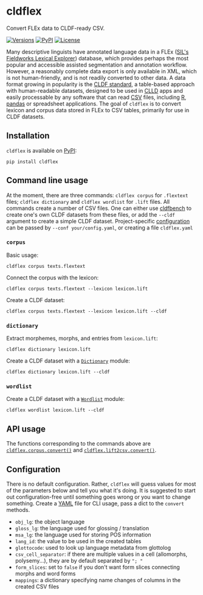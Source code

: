 # cldflex

Convert FLEx data to CLDF-ready CSV.

[![Versions](https://img.shields.io/pypi/pyversions/clld_morphology_plugin)](https://www.python.org/)
[![PyPI](https://img.shields.io/pypi/v/clld_morphology_plugin.svg)](https://pypi.org/project/clld_morphology_plugin)
[![License](https://img.shields.io/github/license/fmatter/cldflex)](https://www.apache.org/licenses/LICENSE-2.0)


Many descriptive linguists have annotated language data in a FLEx ([SIL's Fieldworks Lexical Explorer](https://software.sil.org/fieldworks/)) database, which provides perhaps the most popular and accessible assisted segmentation and annotation workflow.
However, a reasonably complete data export is only available in XML, which is not human-friendly, and is not readily converted to other data.
A data format growing in popularity is the [CLDF standard](https://cldf.clld.org/), a table-based approach with human-readable datasets, designed to be used in [CLLD](https://clld.org/) apps and easily processable by any software that can read [CSV](https://en.wikipedia.org/wiki/Comma-separated_values) files, including  [R](https://www.r-project.org/), [pandas](https://pandas.pydata.org/) or spreadsheet applications.
The goal of ``cldflex`` is to convert lexicon and corpus data stored in FLEx to CSV tables, primarily for use in CLDF datasets.

## Installation

`cldflex` is available on [PyPI](https://pypi.org/project/cldflex):
```shell
pip install cldflex
```

## Command line usage
At the moment, there are three commands: ``cldflex corpus`` for `.flextext` files; ``cldflex dictionary`` and `cldflex wordlist` for `.lift` files.
All commands create a number of CSV files.
One can either use [cldfbench](https://github.com/cldf/cldfbench) to create one's own CLDF datasets from these files, or add the `--cldf` argument to create a simple CLDF dataset.
Project-specific [configuration](#configuration) can be passed by `--conf your/config.yaml`, or creating a file `cldflex.yaml`

### `corpus`
Basic usage:

```shell
cldflex corpus texts.flextext
```

Connect the corpus with the lexicon:

```shell
cldflex corpus texts.flextext --lexicon lexicon.lift
```

Create a CLDF dataset:

```shell
cldflex corpus texts.flextext --lexicon lexicon.lift --cldf
```

### `dictionary`

Extract morphemes, morphs, and entries from `lexicon.lift`:

```shell
cldflex dictionary lexicon.lift
```

Create a CLDF dataset with a  [`Dictionary`](https://github.com/cldf/cldf/tree/master/modules/Dictionary) module:

```shell
cldflex dictionary lexicon.lift --cldf
```

### `wordlist`

Create a CLDF dataset with a  [`Wordlist`](https://github.com/cldf/cldf/tree/master/modules/Wordlist) module:

```shell
cldflex wordlist lexicon.lift --cldf
```

## API usage
The functions corresponding to the commands above are [`cldflex.corpus.convert()`](https://github.com/fmatter/cldflex/blob/4d9962ff53baab68a20ecce34f8623e87f7197ec/src/cldflex/corpus.py#L445) and [`cldflex.lift2csv.convert()`](https://github.com/fmatter/cldflex/blob/4d9962ff53baab68a20ecce34f8623e87f7197ec/src/cldflex/lift2csv.py#L130).

## Configuration
There is no default configuration.
Rather, `cldflex` will guess values for most of the parameters below and tell you what it's doing.
It is suggested to start out configuration-free until something goes wrong or you want to change something.
Create a [YAML](https://yaml.org/) file for CLI usage, pass a dict to the `convert` methods.

* `obj_lg`: the object language
* `gloss_lg`: the language used for glossing / translation
* `msa_lg`: the language used for storing POS information
* `lang_id`: the value to be used in the created tables
* `glottocode`: used to look up language metadata from glottolog
* `csv_cell_separator`: if there are multiple values in a cell (allomorphs, polysemy...), they are by default separated by `"; "`
* `form_slices`: set to `false` if you don't want form slices connecting morphs and word forms
* `mappings`: a dictionary specifying name changes of columns in the created CSV files